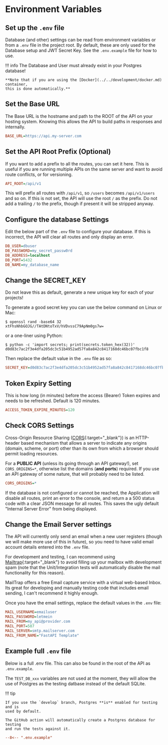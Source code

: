 # Environment Variables

## Set up the `.env` file

Database (and other) settings can be read from environment variables or from a
`.env` file in the project root. By default, these are only used for the
Database setup and JWT Secret Key. See the `.env.example` file for how to use.

!!! info
    The Database and User must already exist in your Postgres database!

    **Note that if you are using the [Docker](../../development/docker.md) container,
    this is done automatically.**

## Set the Base URL

The Base URL is the hostname and path to the ROOT of the API on your hosting
system. Knowing this allows the API to build paths in responses and internally.

```ini
BASE_URL=https://api.my-server.com
```

## Set the API Root Prefix (Optional)

If you want to add a prefix to all the routes, you can set it here. This is
useful if you are running multiple APIs on the same server and want to avoid
route conflicts, or for versioning.

```ini
API_ROOT=/api/v1
```

This will prefix all routes with `/api/v1`, so `/users` becomes `/api/v1/users`
and so on. If this is not set, the API will use the root `/` as the prefix. Do
not add a trailing `/` to the prefix, though if present it will be stripped
anyway.

## Configure the database Settings

Edit the below part of the `.env` file to configure your database. If this is
incorrect, the API will clear all routes and only display an error.

```ini
DB_USER=dbuser
DB_PASSWORD=my_secret_passw0rd
DB_ADDRESS=localhost
DB_PORT=5432
DB_NAME=my_database_name
```

## Change the SECRET_KEY

Do not leave this as default, generate a new unique key for each of your
projects!

To generate a good secret key you can use the below command on Linux
or Mac:

```console
$ openssl rand -base64 32
xtFhsNhbGOJG//TAtDNtoTxV/hVDvssC79ApNm0gs7w=

```

or a one-liner using Python:

```console
$ python -c 'import secrets; print(secrets.token_hex(32))'
d0d83c7ac2f3e4dfa205dc3c51b4952ad57fa8a842c8417168dc46bc07fbc1f8
```

Then replace the default value in the `.env` file as so:

```ini
SECRET_KEY=d0d83c7ac2f3e4dfa205dc3c51b4952ad57fa8a842c8417168dc46bc07fbc1f8
```

## Token Expiry Setting

This is how long (in minutes) before the access (Bearer) Token expires and needs
to be refreshed. Default is 120 minutes.

```ini
ACCESS_TOKEN_EXPIRE_MINUTES=120
```

## Check CORS Settings

Cross-Origin Resource Sharing
([CORS](https://developer.mozilla.org/en-US/docs/Web/HTTP/CORS){:target="_blank"})
is an HTTP-header based mechanism that allows a server to indicate any origins
(domain, scheme, or port) other than its own from which a browser should permit
loading resources.

For a **PUBLIC API** (unless its going through an API gateway!), set
`CORS_ORIGINS=*`, otherwise list the domains (**and ports**) required. If you
use an API gateway of some nature, that will probably need to be listed.

```ini
CORS_ORIGINS=*
```

If the database is not configured or cannot be reached, the Application will
disable all routes, print an error to the console, and return a a 500 status
code with a clear JSON message for all routes. This saves the ugly default
"Internal Server Error" from being displayed.

## Change the Email Server settings

The API will currently only send an email when a new user registers (though we
will make more use of this in future), so you need to have valid email account
details entered into the `.env` file.

For development and testing, I can recommend using
[Mailtrap](https://mailtrap.io){:target="_blank"} to avoid filling up your
mailbox with development spam (note that the Unit/Integration tests will
automatically disable the mail functionality for this reason).

MailTrap offers a free Email capture service with a virtual web-based Inbox. Its
great for developing and manually testing code that includes email sending, I
can't recommend it highly enough.

Once you have the email settings, replace the default values in the `.env` file:

```ini
MAIL_USERNAME=emailuser
MAIL_PASSWORD=letmein
MAIL_FROM=my_api@provider.com
MAIL_PORT=587
MAIL_SERVER=smtp.mailserver.com
MAIL_FROM_NAME="FastAPI Template"
```

## Example full `.env` file

Below is a full .env file. This can also be found in the root of the API as
`.env.example`.

The `TEST_DB_xxx` variables are not used at the moment, they will allow the use
of Postgres as the testing datbase instead of the default SQLite.

!!! tip

    If you use the `develop` branch, Postgres **is** enabled for testing and is
    used by default.

    The GitHub action will automatically create a Postgres database for testing
    and run the tests against it.

```ini
--8<-- ".env.example"
```
